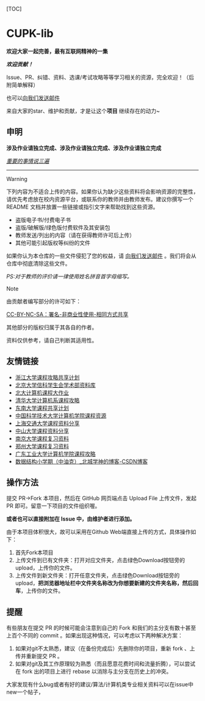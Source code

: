 [TOC]

# CUPK-lib

**欢迎大家一起完善，最有互联网精神的一集**

***欢迎贡献！***

Issue、PR、纠错、资料、选课/考试攻略等等学习相关的资源，完全欢迎！（后附简单解释）

也可以[向我们发送邮件](mailto:1563883475@qq.com)

来自大家的star、维护和贡献，才是让这个**项目** 继续存在的动力~

## 申明

**涉及作业请独立完成、涉及作业请独立完成、涉及作业请独立完成**

<u>*重要的事情说三遍*</u>

***

> [!WARNING]
>
> 下列内容为不适合上传的内容。如果你认为缺少这些资料将会影响资源的完整性，请优先考虑放在校内资源平台，或联系你的教师并由教师发布。建议你撰写一个 README 文档并放置一些链接或指引文字来帮助找到这些资源。
>
> - 盗版电子书/付费电子书
> - 盗版/破解版/绿色版付费软件及其安装包
> - 教师发送/列出的内容（请在获得教师许可后上传）
> - 其他可能引起版权等纠纷的文件
>
> 如果你认为本仓库的一些文件侵犯了您的权益，请 [向我们发送邮件](mailto:1563883475@qq.com) 。我们将会从仓库中彻底清除这些文件。
>
> *PS:对于教师的评价请一律使用姓名拼音首字母缩写。*

> [!NOTE]
>
> 由贡献者编写部分的许可如下：
>
> [CC-BY-NC-SA：署名-非商业性使用-相同方式共享](https://creativecommons.org/licenses/by-nc-sa/4.0/deed.zh)
>
> 其他部分的版权归属于其各自的作者。
>
> 资料仅供参考，请自己判断其适用性。 


## 友情链接



- [浙江大学课程攻略共享计划](https://github.com/QSCTech/zju-icicles)
- [北京大学信科学生会学术部资料库](https://github.com/EECS-PKU-XSB/Shared-learning-materials)
- [北大计算机课程大作业](https://github.com/tongtzeho/PKUCourse)
- [清华大学计算机系课程攻略](https://github.com/PKUanonym/REKCARC-TSC-UHT)
- [东南大学课程共享计划](https://github.com/zjdx1998/seucourseshare)
- [中国科学技术大学计算机学院课程资源](https://github.com/USTC-Resource/USTC-Course)
- [上海交通大学课程资料分享](https://github.com/CoolPhilChen/SJTU-Courses/)
- [中山大学课程资料分享](https://github.com/sysuexam/SYSU-Exam)
- [南京大学课程复习资料](https://github.com/idealclover/NJU-Review-Materials)
- [郑州大学课程复习资料](https://github.com/CooperNiu/ZZU-Courses-Resource)
- [广东工业大学计算机学院课程攻略](https://github.com/brenner8023/gdut-course)
- [数据结构小学期（中油克）_北城学神的博客-CSDN博客](https://blog.csdn.net/weixin_63699880/category_12301700.html)


## 操作方法



提交 PR->Fork 本项目，然后在 GitHub 网页端点击 Upload File 上传文件，发起 PR 即可。留意一下项目的文件组织喔。

**或者也可以直接附加在 Issue 中，由维护者进行添加。**

由于本项目体积很大，故可以采用在Github Web端直接上传的方式，具体操作如下：

1. 首先Fork本项目
2. 上传文件到已有文件夹：打开对应文件夹，点击绿色Download按钮旁的upload，上传你的文件。
3. 上传文件到新文件夹：打开任意文件夹，点击绿色Download按钮旁的upload，**把浏览器地址栏中文件夹名称改为你想要新建的文件夹名称，然后回车**，上传你的文件。

## 提醒



有些朋友在提交 PR 的时候可能会注意到自己的 Fork 和我们的主分支有数十甚至上百个不同的 commit 。如果出现这种情况，可以考虑以下两种解决方案：

1. 如果对git不太熟悉，建议（在备份完成后）先删除你的项目，重新 fork 、上传并重新提交 PR 。
2. 如果对git及其工作原理较为熟悉（而且愿意花费时间和流量折腾），可以尝试在 fork 出的项目上进行 rebase 以消除与主分支在历史上的冲突。

大家发现有什么bug或者有好的建议/算法/计算机类专业相关资料可以在issue中new一个帖子，
